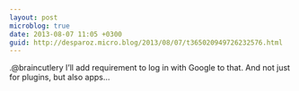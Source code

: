 ```yaml
---
layout: post
microblog: true
date: 2013-08-07 11:05 +0300
guid: http://desparoz.micro.blog/2013/08/07/t365020949726232576.html
---
```

.@braincutlery I’ll add requirement to log in with Google to that. And not just for plugins, but also apps…
